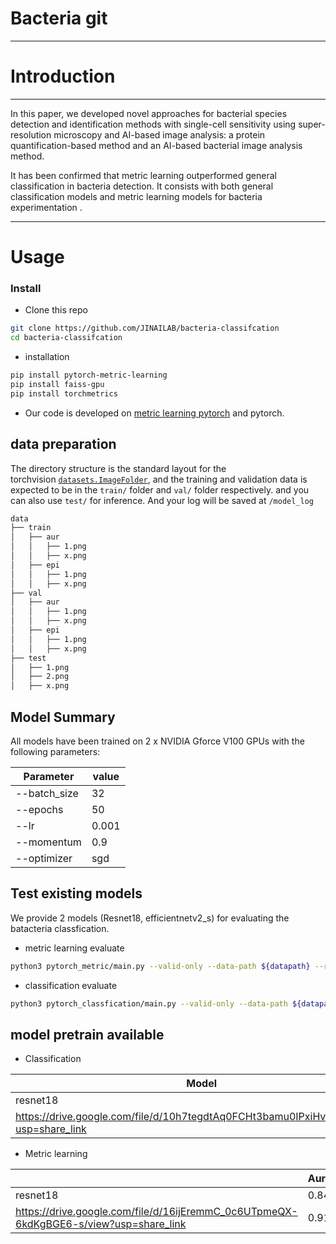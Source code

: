 # Bacteria git

---

# Introduction

---

In this paper, we developed novel approaches for bacterial species detection and identification methods with single-cell sensitivity using super-resolution microscopy and AI-based image analysis: a protein quantification-based method and an AI-based bacterial image analysis method. 

It has been confirmed that metric learning outperformed general classification in bacteria detection. It consists with both general classification models and metric learning models for bacteria experimentation . 

---

# Usage

### **Install**

- Clone this repo

```bash
git clone https://github.com/JINAILAB/bacteria-classifcation
cd bacteria-classifcation
```

- installation

```bash
pip install pytorch-metric-learning
pip install faiss-gpu
pip install torchmetrics
```

- Our code is developed on [metric learning pytorch](https://kevinmusgrave.github.io/pytorch-metric-learning/) and pytorch.

## data preparation

The directory structure is the standard layout for the torchvision [`datasets.ImageFolder`](https://pytorch.org/docs/stable/torchvision/datasets.html#imagefolder), and the training and validation data is expected to be in the `train/` folder and `val/` folder respectively. and you can also use `test/` for inference. And your log will be saved at `/model_log`

```bash
data
├── train
│   ├── aur
│   │   ├── 1.png
│   │   ├── x.png
│   ├── epi
│   │   ├── 1.png
│   │   ├── x.png
├── val
│   ├── aur
│   │   ├── 1.png
│   │   ├── x.png
│   ├── epi
│   │   ├── 1.png
│   │   ├── x.png
├── test
│   ├── 1.png
│   ├── 2.png
│   ├── x.png
```

## Model Summary

All models have been trained on 2 x NVIDIA Gforce V100 GPUs with the following parameters:

| Parameter | value |
| --- | --- |
| --batch_size | 32 |
| --epochs | 50 |
| --lr | 0.001 |
| --momentum | 0.9 |
| --optimizer | sgd |

## **Test existing models**

We provide 2 models (Resnet18, efficientnetv2_s) for evaluating the batacteria classfication. 

- metric learning evaluate

```bash
python3 pytorch_metric/main.py --valid-only --data-path ${datapath} --resume ${model.pth} --output-dir ${output_path}
```

- classification evaluate

```bash
python3 pytorch_classfication/main.py --valid-only --data-path ${datapath} --resume ${model.pth} --output-dir ${output_path}
```

## model pretrain available

- Classification

| Model | Aur/Epi/RT6 |
| --- | --- |
| resnet18 | 0.993 |
| https://drive.google.com/file/d/10h7tegdtAq0FCHt3bamu0IPxiHvKpUpv/view?usp=share_link | 1.0 |
- Metric learning

|  | Aur/Epi/RT45/RT6 |
| --- | --- |
| resnet18 | 0.849 |
| https://drive.google.com/file/d/16ijEremmC_0c6UTpmeQX-6kdKgBGE6-s/view?usp=share_link | 0.914 |
